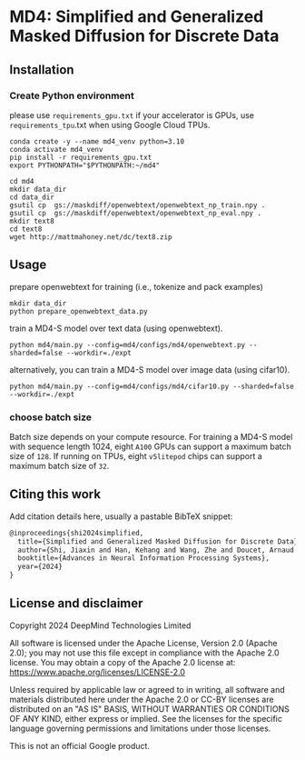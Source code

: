 # MD4: Simplified and Generalized Masked Diffusion for Discrete Data


## Installation

### Create Python environment

please use `requirements_gpu.txt` if your accelerator is GPUs, use
`requirements_tpu`.txt when using Google Cloud TPUs.

```
conda create -y --name md4_venv python=3.10
conda activate md4_venv
pip install -r requirements_gpu.txt
export PYTHONPATH="$PYTHONPATH:~/md4"
```

```
cd md4
mkdir data_dir
cd data_dir
gsutil cp  gs://maskdiff/openwebtext/openwebtext_np_train.npy .
gsutil cp  gs://maskdiff/openwebtext/openwebtext_np_eval.npy .
mkdir text8
cd text8
wget http://mattmahoney.net/dc/text8.zip

```

## Usage

prepare openwebtext for training (i.e., tokenize and pack examples)

```
mkdir data_dir
python prepare_openwebtext_data.py
```

train a MD4-S model over text data (using openwebtext).

```
python md4/main.py --config=md4/configs/md4/openwebtext.py --sharded=false --workdir=./expt
```

alternatively, you can train a MD4-S model over image data (using cifar10).

```
python md4/main.py --config=md4/configs/md4/cifar10.py --sharded=false --workdir=./expt
```

### choose batch size

Batch size depends on your compute resource. For training a MD4-S model with
sequence length 1024, eight `A100` GPUs can support a maximum batch size of
`128`. If running on TPUs, eight `v5litepod` chips can support a maximum batch
size of `32`.

## Citing this work

Add citation details here, usually a pastable BibTeX snippet:

```latex
@inproceedings{shi2024simplified,
  title={Simplified and Generalized Masked Diffusion for Discrete Data},
  author={Shi, Jiaxin and Han, Kehang and Wang, Zhe and Doucet, Arnaud and Titsias, Michalis K.},
  booktitle={Advances in Neural Information Processing Systems},
  year={2024}
}
```

## License and disclaimer

Copyright 2024 DeepMind Technologies Limited

All software is licensed under the Apache License, Version 2.0 (Apache 2.0);
you may not use this file except in compliance with the Apache 2.0 license.
You may obtain a copy of the Apache 2.0 license at:
https://www.apache.org/licenses/LICENSE-2.0

Unless required by applicable law or agreed to in writing, all software and
materials distributed here under the Apache 2.0 or CC-BY licenses are
distributed on an "AS IS" BASIS, WITHOUT WARRANTIES OR CONDITIONS OF ANY KIND,
either express or implied. See the licenses for the specific language governing
permissions and limitations under those licenses.

This is not an official Google product.
